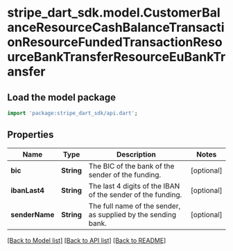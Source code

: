# stripe_dart_sdk.model.CustomerBalanceResourceCashBalanceTransactionResourceFundedTransactionResourceBankTransferResourceEuBankTransfer

## Load the model package
```dart
import 'package:stripe_dart_sdk/api.dart';
```

## Properties
Name | Type | Description | Notes
------------ | ------------- | ------------- | -------------
**bic** | **String** | The BIC of the bank of the sender of the funding. | [optional] 
**ibanLast4** | **String** | The last 4 digits of the IBAN of the sender of the funding. | [optional] 
**senderName** | **String** | The full name of the sender, as supplied by the sending bank. | [optional] 

[[Back to Model list]](../README.md#documentation-for-models) [[Back to API list]](../README.md#documentation-for-api-endpoints) [[Back to README]](../README.md)



